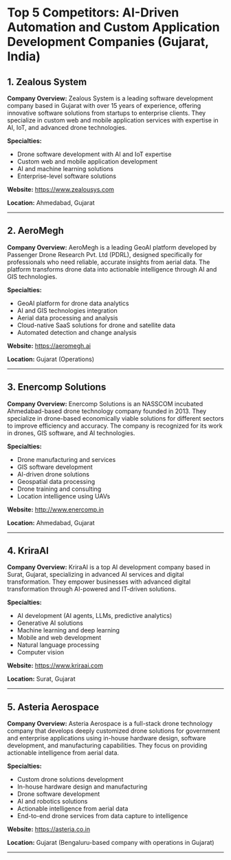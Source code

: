 # Top 5 Competitors: AI-Driven Automation and Custom Application Development Companies (Gujarat, India)

## 1. Zealous System

**Company Overview:**
Zealous System is a leading software development company based in Gujarat with over 15 years of experience, offering innovative software solutions from startups to enterprise clients. They specialize in custom web and mobile application services with expertise in AI, IoT, and advanced drone technologies.

**Specialties:**
- Drone software development with AI and IoT expertise
- Custom web and mobile application development
- AI and machine learning solutions
- Enterprise-level software solutions

**Website:** https://www.zealousys.com

**Location:** Ahmedabad, Gujarat

---

## 2. AeroMegh

**Company Overview:**
AeroMegh is a leading GeoAI platform developed by Passenger Drone Research Pvt. Ltd (PDRL), designed specifically for professionals who need reliable, accurate insights from aerial data. The platform transforms drone data into actionable intelligence through AI and GIS technologies.

**Specialties:**
- GeoAI platform for drone data analytics
- AI and GIS technologies integration
- Aerial data processing and analysis
- Cloud-native SaaS solutions for drone and satellite data
- Automated detection and change analysis

**Website:** https://aeromegh.ai

**Location:** Gujarat (Operations)

---

## 3. Enercomp Solutions

**Company Overview:**
Enercomp Solutions is an NASSCOM incubated Ahmedabad-based drone technology company founded in 2013. They specialize in drone-based economically viable solutions for different sectors to improve efficiency and accuracy. The company is recognized for its work in drones, GIS software, and AI technologies.

**Specialties:**
- Drone manufacturing and services
- GIS software development
- AI-driven drone solutions
- Geospatial data processing
- Drone training and consulting
- Location intelligence using UAVs

**Website:** http://www.enercomp.in

**Location:** Ahmedabad, Gujarat

---

## 4. KriraAI

**Company Overview:**
KriraAI is a top AI development company based in Surat, Gujarat, specializing in advanced AI services and digital transformation. They empower businesses with advanced digital transformation through AI-powered and IT-driven solutions.

**Specialties:**
- AI development (AI agents, LLMs, predictive analytics)
- Generative AI solutions
- Machine learning and deep learning
- Mobile and web development
- Natural language processing
- Computer vision

**Website:** https://www.kriraai.com

**Location:** Surat, Gujarat

---

## 5. Asteria Aerospace

**Company Overview:**
Asteria Aerospace is a full-stack drone technology company that develops deeply customized drone solutions for government and enterprise applications using in-house hardware design, software development, and manufacturing capabilities. They focus on providing actionable intelligence from aerial data.

**Specialties:**
- Custom drone solutions development
- In-house hardware design and manufacturing
- Drone software development
- AI and robotics solutions
- Actionable intelligence from aerial data
- End-to-end drone services from data capture to intelligence

**Website:** https://asteria.co.in

**Location:** Gujarat (Bengaluru-based company with operations in Gujarat)

---